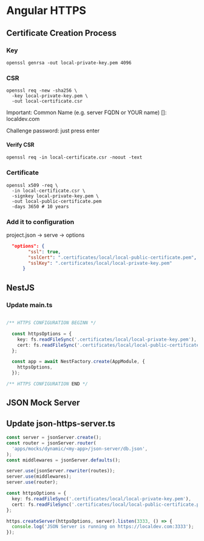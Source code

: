 # Angular HTTPS

## Certificate Creation Process

### Key

```shell
openssl genrsa -out local-private-key.pem 4096
```

### CSR

  ```shell
  openssl req -new -sha256 \
    -key local-private-key.pem \
    -out local-certificate.csr
  ```

Important: Common Name (e.g. server FQDN or YOUR name) []: localdev.com

Challenge password: just press enter

#### Verify CSR

```shell
openssl req -in local-certificate.csr -noout -text
```

### Certificate

```shell
openssl x509 -req \
  -in local-certificate.csr \
  -signkey local-private-key.pem \
  -out local-public-certificate.pem
  -days 3650 # 10 years
```

### Add it to configuration

project.json -> serve -> options

```json
  "options": {
        "ssl": true,
        "sslCert": ".certificates/local/local-public-certificate.pem",
        "sslKey": ".certificates/local/local-private-key.pem"
      }
```

## NestJS

### Update main.ts

```typescript

/** HTTPS CONFIGURATION BEGINN */

  const httpsOptions = {
    key: fs.readFileSync('.certificates/local/local-private-key.pem'),
    cert: fs.readFileSync('.certificates/local/local-public-certificate.pem'),
  };

  const app = await NestFactory.create(AppModule, {
    httpsOptions,
  });

/** HTTPS CONFIGURATION END */
```

## JSON Mock Server

## Update json-https-server.ts

```ts
const server = jsonServer.create();
const router = jsonServer.router(
  'apps/mocks/dynamic/<my-app>/json-server/db.json',
);
const middlewares = jsonServer.defaults();

server.use(jsonServer.rewriter(routes));
server.use(middlewares);
server.use(router);

const httpsOptions = {
  key: fs.readFileSync('.certificates/local/local-private-key.pem'),
  cert: fs.readFileSync('.certificates/local/local-public-certificate.pem'),
};

https.createServer(httpsOptions, server).listen(3333, () => {
  console.log('JSON Server is running on https://localdev.com:3333');
});

```
